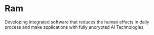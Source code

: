# Ram
Developing integrated software that reduces the human effects in daily process and make applications with fully encrypted AI Technologies
